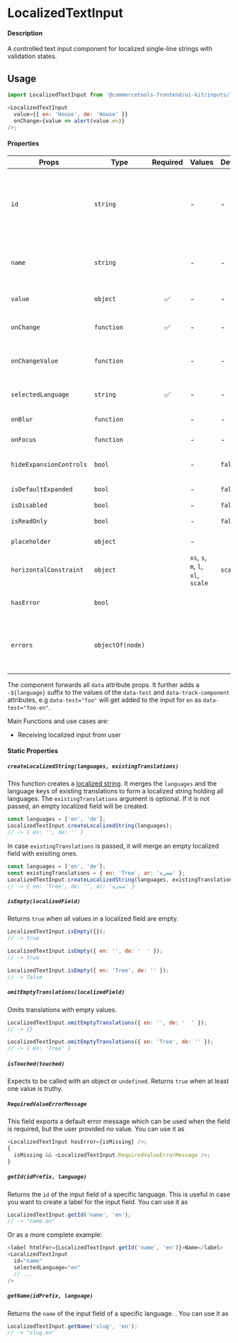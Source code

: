 # LocalizedTextInput

#### Description

A controlled text input component for localized single-line strings with validation
states.

## Usage

```js
import LocalizedTextInput from '@commercetools-frontend/ui-kit/inputs/localized-text-input';

<LocalizedTextInput
  value={{ en: 'House', de: 'House' }}
  onChange={value => alert(value.en)}
/>;
```

#### Properties

| Props                   | Type             | Required | Values                             | Default | Description                                                                                                                                                                                                                                           |
| ----------------------- | ---------------- | :------: | ---------------------------------- | ------- | ----------------------------------------------------------------------------------------------------------------------------------------------------------------------------------------------------------------------------------------------------- |
| `id`                    | `string`         |          | -                                  | -       | Used as prefix of HTML `id` property. Each input field id will have the language as a suffix (`${idPrefix}.${lang}`), e.g. `foo.en`. You can use the static `LocalizedTextInput.getId(idPrefix, language)` to create this id string, e.g. for labels. |
| `name`                  | `string`         |          | -                                  | -       | Used as HTML `name` property for each input field. Each input field name will have the language as a suffix (`${namePrefix}.${lang}`), e.g. `foo.en`                                                                                                  |
| `value`                 | `object`         |    ✅    | -                                  | -       | Values to use. Keyed by language, the values are the actual values, e.g. `{ en: 'Horse', de: 'Pferd' }`                                                                                                                                               |
| `onChange`              | `function`       |    ✅    | -                                  | -       | Gets called when any input is changed. Is called with the change event of the changed input.                                                                                                                                                          |
| `onChangeValue`         | `function`       |          | -                                  | -       | Gets called when any input is changed. Is called with an object of the shape of `value`. The event is not passed along.                                                                                                                               |
| `selectedLanguage`      | `string`         |    ✅    | -                                  | -       | Specifies which language will be shown in case the `LocalizedTextInput` is collapsed.                                                                                                                                                                 |
| `onBlur`                | `function`       |          | -                                  | -       | Called when any field is blurred. Is called with the `event` of that field.                                                                                                                                                                           |
| `onFocus`               | `function`       |          | -                                  | -       | Called when any field is focussed. Is called with the `event` of that field.                                                                                                                                                                          |
| `hideExpansionControls` | `bool`           |          | -                                  | `false` | Will hide the expansion controls when set to `true`. It always shows all languages instead.                                                                                                                                                           |
| `isDefaultExpanded`     | `bool`           |          | -                                  | `false` | Controls whether one or all languages are visible by default                                                                                                                                                                                          |
| `isDisabled`            | `bool`           |          | -                                  | `false` | Disables all input fields.                                                                                                                                                                                                                            |
| `isReadOnly`            | `bool`           |          | -                                  | `false` | Disables all input fields and shows them in read-only mode.                                                                                                                                                                                           |
| `placeholder`           | `object`         |          | -                                  |         | Placeholders for each language. Object of the same shape as `value`.                                                                                                                                                                                  |
| `horizontalConstraint`  | `object`         |          | `xs`, `s`, `m`, `l`, `xl`, `scale` | `scale` | Horizontal size limit of the input fields.                                                                                                                                                                                                            |
| `hasError`              | `bool`           |          |                                    |         | Will apply the error state to each input without showing any error message.                                                                                                                                                                           |
| `errors`                | `objectOf(node)` |          |                                    |         | Used to show errors underneath the inputs of specific languages. Pass an object holding the language to show the error for as the key, and a value holding a React node which will be shown underneath the input.                                     |

The component forwards all `data` attribute props. It further adds a `-${language}` suffix to the values of the `data-test` and `data-track-component` attributes, e.g `data-test="foo"` will get added to the input for `en` as `data-test="foo-en"`.

Main Functions and use cases are:

- Receiving localized input from user

#### Static Properties

##### `createLocalizedString(languages, existingTranslations)`

This function creates a [localized string](https://docs.commercetools.com/http-api-types.html#localizedstring). It merges the `languages` and the language keys of existing translations to form a localized string holding all languages.
The `existingTranslations` argument is optional. If it is not passed, an empty localized field will be created.

```js
const languages = ['en', 'de'];
LocalizedTextInput.createLocalizedString(languages);
// -> { en: '', de: '' }
```

In case `existingTranslations` is passed, it will merge an empty localized field with exisiting ones.

```js
const languages = ['en', 'de'];
const existingTranslations = { en: 'Tree', ar: 'شجرة' };
LocalizedTextInput.createLocalizedString(languages, existingTranslations);
// -> { en: 'Tree', de: '', ar: 'شجرة' }
```

##### `isEmpty(localizedField)`

Returns `true` when all values in a localized field are empty.

```js
LocalizedTextInput.isEmpty({});
// -> true
```

```js
LocalizedTextInput.isEmpty({ en: '', de: '  ' });
// -> true
```

```js
LocalizedTextInput.isEmpty({ en: 'Tree', de: '' });
// -> false
```

##### `omitEmptyTranslations(localizedField)`

Omits translations with empty values.

```js
LocalizedTextInput.omitEmptyTranslations({ en: '', de: '  ' });
// -> {}
```

```js
LocalizedTextInput.omitEmptyTranslations({ en: 'Tree', de: '' });
// -> { en: 'Tree' }
```

##### `isTouched(touched)`

Expects to be called with an object or `undefined`.
Returns `true` when at least one value is truthy.

##### `RequiredValueErrorMessage`

This field exports a default error message which can be used when the field is
required, but the user provided no value. You can use it as

```js
<LocalizedTextInput hasError={isMissing} />;
{
  isMissing && <LocalizedTextInput.RequiredValueErrorMessage />;
}
```

##### `getId(idPrefix, language)`

Returns the `id` of the input field of a specific language. This is useful in case you want to create a label for the input field. You can use it as

```js
LocalizedTextInput.getId('name', 'en');
// -> "name.en"
```

Or as a more complete example:

```js
<label htmlFor={LocalizedTextInput.getId('name', 'en')}>Name</label>
<LocalizedTextInput
  id="name"
  selectedLanguage="en"
  // ...
/>
```

##### `getName(idPrefix, language)`

Returns the `name` of the input field of a specific language. . You can use it as

```js
LocalizedTextInput.getName('slug', 'en');
// -> "slug.en"
```
